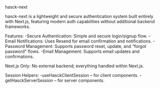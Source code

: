 hasck-next

hasck-next is a lightweight and secure authentication system built entirely with Next.js, featuring modern auth capabilities without additional backend frameworks.

Features:
-Secure Authentication: Simple and secure login/signup flow.
-Email Notifications: Uses Resend for email confirmation and notifications.
-Password Management: Supports password reset, update, and “forgot password” flows.
-Email Management: Supports email updates and confirmations.

Next.js Only: No external backend; everything handled within Next.js.

Session Helpers:
-useHasckClientSession – for client components.
-getHasckServerSession – for server components.


